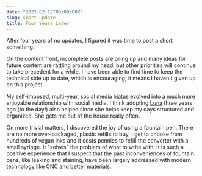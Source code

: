 ```yaml
---
date: "2022-02-12T00:00:00Z"
slug: short-update
title: Four Years Later
---
```


After four years of no updates, I figured it was time to post a short something.

On the content front, incomplete posts are piling up and many ideas for future content are rattling around my head, but other priorities will continue to take precedent for a while. I have been able to find time to keep the technical side up to date, which is encouraging; it means I haven't given up on this project.<!--more-->

My self-imposed, multi-year, social media hiatus evolved into a much more enjoyable relationship with social media. I think adopting [Luna](https://www.instagram.com/lunaistiny) three years ago (to the day!) also helped since she helps keep my days structured and organized. She gets me out of the house really often.

On more trivial matters, I discovered the joy of using a fountain pen. There are no more over-packaged, plastic refills to buy, I get to choose from hundreds of vegan inks and it costs pennies to refill the converter with a small syringe. It "solves" the problem of what to write with. It is such a positive experience that I suspect that the past inconveniences of fountain pens, like leaking and staining, have been largely addressed with modern technology like CNC and better materials.
